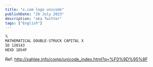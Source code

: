 ```yaml
---
title: "x.com logo unicode"
publishDate: "26 July 2023"
description: "aka Twitter"
tags: ["English"]
---
```


```bash
𝕏
MATHEMATICAL DOUBLE-STRUCK CAPITAL X
ID 120143
HEXD 1D54F
```

Ref: <http://xahlee.info/comp/unicode_index.html?q=%F0%9D%95%8F>

